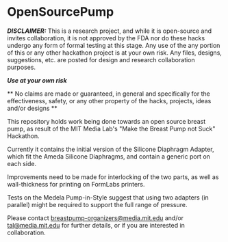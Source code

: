 OpenSourcePump
==============

***DISCLAIMER:*** This is a research project, and while it is open-source and invites collaboration, it is not approved by the FDA nor do these hacks undergo any form of formal testing at this stage. Any use of the any portion of this or any other hackathon project is at your own risk. Any files, designs, suggestions, etc. are posted for design and research collaboration purposes.

***Use at your own risk*** 

** No claims are made or guaranteed, in general and specifically for the effectiveness, safety, or any other property of the hacks, projects, ideas and/or designs  **

This repository holds work being done towards an open source breast pump, as result of the MIT Media Lab's "Make the Breast Pump not Suck" Hackathon.

Currently it contains the initial version of the Silicone Diaphragm Adapter, which fit the Ameda Silicone Diaphragms, and contain a generic port on each side.

Improvements need to be made for interlocking of the two parts, as well as wall-thickness for printing on FormLabs printers.

Tests on the Medela Pump-in-Style suggest that using two adapters (in parallel) might be required to support the full range of pressure. 

Please contact breastpump-organizers@media.mit.edu and/or tal@media.mit.edu for further details, or if you are interested in collaboration.

